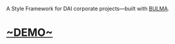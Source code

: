 A Style Framework for DAI corporate projects—built with [BULMA](https://bulma.io/).

# [~DEMO~](https://dai-style-framework.netlify.app/)
